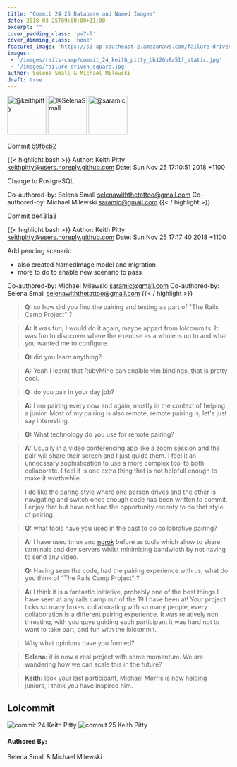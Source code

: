```yaml
---
title: "Commit 24 25 Database and Named Images"
date: 2018-03-25T09:00:00+11:00
excerpt: ""
cover_padding_class: 'pv7-l'
cover_dimming_class: 'none'
featured_image: 'https://s3-ap-southeast-2.amazonaws.com/failure-driven-blog/railscamp-24-woodfield-hobart/commit_24_keith_pitty_bb126b8a51f.gif'
images:
 - '/images/rails-camp/commit_24_keith_pitty_bb126b8a51f_static.jpg'
 - '/images/failure-driven_square.jpg'
author: Selena Small & Michael Milewski 
draft: true
---
```


<img alt="@keithpitty" src="//github.com/keithpitty.png" style="display: inline; width: 88px;" height="88" />
<img alt="@SelenaSmall" src="//github.com/SelenaSmall.png" style="display: inline; width: 88px;" height="88" />
<img alt="@saramic" src="//github.com/saramic.png" style="display: inline; width: 88px;" height="88" />

Commit [69fbcb2](https://github.com/failure-driven/railscamp-search-term/commit/69fbcb2a2c805e15bfa2cee6d2ffbf456d42b2b6)

{{< highlight bash >}}
Author: Keith Pitty <keithpitty@users.noreply.github.com>
Date:   Sun Nov 25 17:10:51 2018 +1100

Change to PostgreSQL

Co-authored-by: Selena Small <selenawiththetattoo@gmail.com>
Co-authored-by: Michael Milewski <saramic@gmail.com>
{{< / highlight >}}

Commit [de431a3](https://github.com/failure-driven/railscamp-search-term/commit/de431a328eaf3ac685fe2b6499747c8f68502e25)

{{< highlight bash >}}
Author: Keith Pitty <keithpitty@users.noreply.github.com>
Date:   Sun Nov 25 17:17:40 2018 +1100

Add pending scenario

- also created NamedImage model and migration
- more to do to enable new scenario to pass

Co-authored-by: Michael Milewski <saramic@gmail.com>
Co-authored-by: Selena Small <selenawiththetattoo@gmail.com>
{{< / highlight >}}

> **Q:** so how did you find the pairing and testing as part of "The Rails Camp
> Project" ?

> **A:** It was fun, I would do it again, maybe appart from lolcommits. It was
> fun to disccover where the exercise as a whole is up to and what you wanted
> me to configure.

> **Q:** did you learn anything?

> **A:** Yeah I learnt that RubyMine can enalble vim bindings, that is pretty cool.

> **Q:** do you pair in your day job?

> **A:** I am pairing every now and again, mostly in the context of helping a
> junior. Most of my pairing is also remote, remote pairing is, let's just say interesting.

> **Q:** What technology do you use for remote pairing?

> **A:** Usually in a video conferencing app like a zoom session and the pair
> will share their screen and I just guide them. I feel it an unnecssary
> sophistication to use a more complex tool to both collaborate. I feel it is
> one extra thing that is not helpfull enough to make it worthwhile.

> I do like the paring style where one person drives and the other is
> navigating and switch once enough code has been written to commit, I enjoy
> that but have not had the opportunity recenty to do that style of pairing.

> **Q:** what tools have you used in the past to do collabrative pairing?

> **A:** I have used tmux and [ngrok](https://ngrok.com/) before as tools which
> allow to share terminals and dev servers whilst minimising bandwidth by not
> having to send any video.

> **Q:** Having seen the code, had the pairing experience with us, what do you
> think of "The Rails Camp Project" ?

> **A:** I think it is a fantastic initiative, probably one of the best things
> I have seen at any rails camp out of the 19 I have been at! Your project
> ticks so many boxes, collaborating with so many people, every collaboration
> is a different pairing experience. It was relatively non threating, with you
> guys guiding each participant it was hard not to want to take part, and fun
> with the lolcommit.

> Why what opinions have you formed?

> **Selena:** it is now a real project with some momentum. We are wandering how
> we can scale this in the future?

> **Keith:** look your last participant, Michael Morris is now helping juniors,
> I think you have inspired him.

## Lolcommit

![commit 24 Keith Pitty](https://s3-ap-southeast-2.amazonaws.com/failure-driven-blog/railscamp-24-woodfield-hobart/commit_24_keith_pitty_bb126b8a51f.gif)
![commit 25 Keith Pitty](https://s3-ap-southeast-2.amazonaws.com/failure-driven-blog/railscamp-24-woodfield-hobart/commit_25_keith_pitty_c5526739730.gif)

#### Authored By:

Selena Small & Michael Milewski
